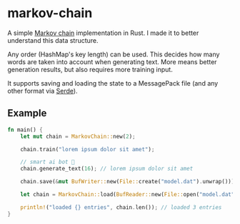 # markov-chain

A simple [Markov chain](https://wikipedia.org/wiki/Markov_chain) implementation
in Rust. I made it to better understand this data structure.

Any order (HashMap's key length) can be used. This decides how many words are
taken into account when generating text. More means better generation results,
but also requires more training input.

It supports saving and loading the state to a MessagePack file (and any other
format via [Serde](https://crates.io/crates/serde)).

## Example

```rs
fn main() {
    let mut chain = MarkovChain::new(2);

    chain.train("lorem ipsum dolor sit amet");

    // smart ai bot 🤯
    chain.generate_text(16); // lorem ipsum dolor sit amet

    chain.save(&mut BufWriter::new(File::create("model.dat").unwrap())).unwrap();

    let chain = MarkovChain::load(BufReader::new(File::open("model.dat").unwrap())).unwrap();

    println!("loaded {} entries", chain.len()); // loaded 3 entries
}
```
